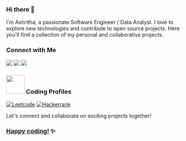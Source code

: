 ### Hi there 👋

I'm Ashritha, a passionate Software Engineer / Data Analyst. I love to explore new technologies and contribute to open source projects. Here you'll find a collection of my personal and collaborative projects.

### Connect with Me
[<img src="https://img.shields.io/badge/linkedin-%230077B5.svg?&style=for-the-badge&logo=linkedin&logoColor=white" target="_blank"/>](https://www.linkedin.com/in/ashrithab/)
[<img src="https://img.shields.io/badge/Kaggle-%2320BEFF.svg?&style=for-the-badge&logo=Kaggle&logoColor=white" target="_blank"/>](https://www.kaggle.com/ashritha8)
[<img src="https://img.shields.io/badge/Website-%2320BEFF.svg?&style=for-the-badge&logo=Wikipedia&logoColor=white" target="_blank"/>](https://ashritha.live/)

<h3 align="left"><img src="https://media.giphy.com/media/MIGbtLZoVjbl0bYbAd/giphy.gif" width="50px"> Coding Profiles </h3> 
<a href="https://leetcode.com/Ashritha785/"><img alt="Leetcode" src="https://img.shields.io/badge/LeetCode-000000?style=for-the-badge&logo=LeetCode&logoColor=#d16c06"/></a>
<a href="https://www.hackerrank.com/ashritha78587"><img alt="Hackerrank" src="https://img.shields.io/badge/-Hackerrank-2EC866?style=for-the-badge&logo=HackerRank&logoColor=white"/> </a>
  
  
Let's connect and collaborate on exciting projects together!

### <a href="https://leetcode.com/Ashritha785/" target="_blank"> Happy coding!</a> ✨

<!--

![Top Langs](https://github-readme-stats.vercel.app/api/top-langs/?username=AshrithaB&show_icons=true&theme=radical)

![YOUR github stats](https://github-readme-stats.vercel.app/api?username=AshrithaB&show_icons=true&theme=radical)

-->
